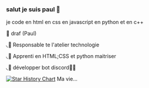 ### salut je suis paul 👋

je code en html en css en javascript en python et en c++

📂 draf (Paul)

◟📂 Responsable te l'atelier technologie  

◟📂 Apprenti en HTML;CSS et python maitriser 

◟📂 développer bot discord🧑‍💻

[![Star History Chart](https://api.star-history.com/svg?repos=popolecool/popolecool&type=Timeline)](https://star-history.com/#popolecool/popolecool&Timeline)
Ma vie... 
